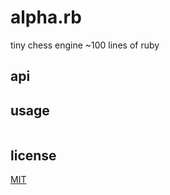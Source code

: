 # alpha.rb

tiny chess engine ~100 lines of ruby

## api



## usage

``` shell

```

## license
[MIT](./LICENSE)
